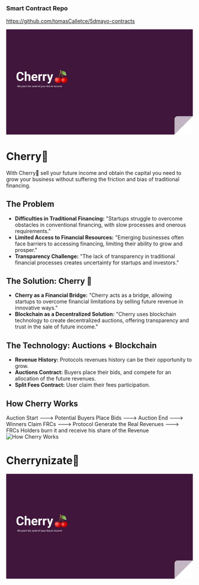 ### Smart Contract Repo
https://github.com/tomasCalletce/5dmayo-contracts

![Cherry Pitch](Asssets/Cherry_Pitch.jpg)

# Cherry🍒
With Cherry🍒 sell your future income and obtain the capital you need to grow your business without suffering the friction and bias of traditional financing.

## The Problem
- **Difficulties in Traditional Financing:** "Startups struggle to overcome obstacles in conventional financing, with slow processes and onerous requirements."
- **Limited Access to Financial Resources:** "Emerging businesses often face barriers to accessing financing, limiting their ability to grow and prosper."
- **Transparency Challenge:** "The lack of transparency in traditional financial processes creates uncertainty for startups and investors."

## The Solution: Cherry 🍒
- **Cherry as a Financial Bridge:** "Cherry acts as a bridge, allowing startups to overcome financial limitations by selling future revenue in innovative ways."
- **Blockchain as a Decentralized Solution:** "Cherry uses blockchain technology to create decentralized auctions, offering transparency and trust in the sale of future income."

## The Technology: Auctions + Blockchain
- **Revenue History:** Protocols revenues history can be their opportunity to grow.
- **Auctions Contract:** Buyers place their bids, and compete for an allocation of the future revenues.
- **Split Fees Contract:** User claim their fees participation.

## How Cherry Works
Auction Start ---> Potential Buyers Place Bids ---> Auction End ---> Winners Claim FRCs ---> Protocol  Generate the Real Revenues ---> FRCs Holders burn it and receive  his share of the Revenue
![How Cherry Works](https://hackmd.io/_uploads/BJ6D5An96.png)

# Cherrynizate🍒
![Cherrynizat](Asssets/Cherry_Pitch.jpg)